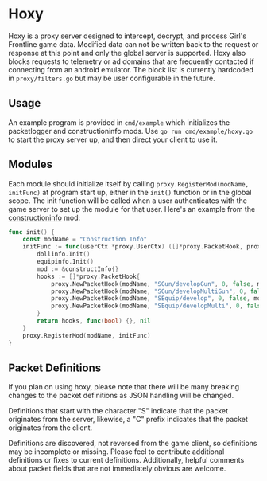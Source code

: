 # Hoxy

Hoxy is a proxy server designed to intercept, decrypt, and process Girl's Frontline game data.
Modified data can not be written back to the request or response at this point and only the global server is supported.
Hoxy also blocks requests to telemetry or ad domains that are frequently contacted if connecting from an android emulator. The block list is currently hardcoded in `proxy/filters.go` but may be user configurable in the future.

## Usage

An example program is provided in `cmd/example` which initializes the packetlogger and constructioninfo mods.
Use `go run cmd/example/hoxy.go` to start the proxy server up, and then direct your client to use it.

## Modules

Each module should initialize itself by calling `proxy.RegisterMod(modName, initFunc)` at program start up, either in the `init()` function or in the global scope.
The init function will be called when a user authenticates with the game server to set up the module for that user.
Here's an example from the [constructioninfo](https://github.com/kyoukaya/hoxy/blob/master/mods/constructioninfo/constructinfo.go) mod:

```go
func init() {
	const modName = "Construction Info"
	initFunc := func(userCtx *proxy.UserCtx) ([]*proxy.PacketHook, proxy.ShutdownCb, error) {
		dollinfo.Init()
		equipinfo.Init()
		mod := &constructInfo{}
		hooks := []*proxy.PacketHook{
			proxy.NewPacketHook(modName, "SGun/developGun", 0, false, mod.handleGunConstruct),
			proxy.NewPacketHook(modName, "SGun/developMultiGun", 0, false, mod.handleGunConstruct),
			proxy.NewPacketHook(modName, "SEquip/develop", 0, false, mod.handleEquipConstruct),
			proxy.NewPacketHook(modName, "SEquip/developMulti", 0, false, mod.handleEquipConstruct),
		}
		return hooks, func(bool) {}, nil
	}
	proxy.RegisterMod(modName, initFunc)
}
```

## Packet Definitions

If you plan on using hoxy, please note that there will be many breaking changes to the packet definitions as JSON handling will be changed.

Definitions that start with the character "S" indicate that the packet originates from the server,
likewise, a "C" prefix indicates that the packet originates from the client.

Definitions are discovered, not reversed from the game client, so definitions may be incomplete or missing. Please feel to contribute additional definitions or fixes to current definitions.
Additionally, helpful comments about packet fields that are not immediately obvious are welcome.
